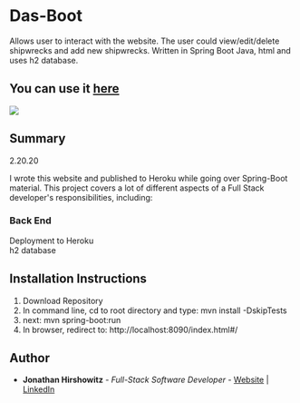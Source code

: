 # Das-Boot

Allows user to interact with the website. The user could view/edit/delete shipwrecks and add new shipwrecks. Written in Spring Boot Java, html and uses h2 database.

## You can use it [here](https://yw-das-boot.herokuapp.com/index.html#/)

<image src="assets/das_boot_snapshot.png">

## Summary
2.20.20

I wrote this website and published to Heroku while going over Spring-Boot material.
This project covers a lot of different aspects of a Full Stack developer's responsibilities, including:

### Back End
Deployment to Heroku  
h2 database 
  
##  Installation Instructions

1. Download Repository  
2. In command line, cd to root directory and type: mvn install -DskipTests  
3. next: mvn spring-boot:run  
4. In browser, redirect to: http://localhost:8090/index.html#/

## Author

* **Jonathan Hirshowitz** - *Full-Stack Software Developer* - [Website](https://jonathan-hirshowitz-portfolio.firebaseapp.com/) | [LinkedIn](https://www.linkedin.com/in/jonathan-hirshowitz/)

